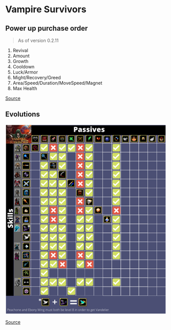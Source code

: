 # Vampire Survivors

## Power up purchase order
> As of version 0.2.11
1. Revival
2. Amount
3. Growth
4. Cooldown
5. Luck/Armor
6. Might/Recovery/Greed
7. Area/Speed/Duration/MoveSpeed/Magnet
8. Max Health

[Source](https://www.reddit.com/r/VampireSurvivors/comments/snlyit/psa_the_order_you_buy_powerups_matter/)

## Evolutions
![Evolutions](Information/Evolutions.png)

[Source](https://www.reddit.com/r/VampireSurvivors/comments/sm8ddm/updated_infographic_for_patch_0211/)